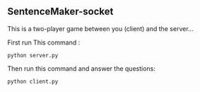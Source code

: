 ## SentenceMaker-socket
This is a two-player game between you (client) and the server...

First run This command :
```
python server.py
```
Then run this command and answer the questions:
```
python client.py
```
